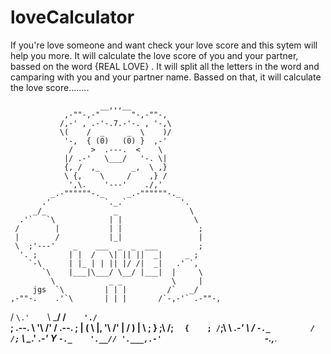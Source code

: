 # loveCalculator
If you're love someone and want check your love score and this sytem will help you more. It will calculate the love score of you and your partner, bassed on the word {REAL LOVE} . It will split all the letters in the word and camparing with you and your partner name. Bassed on that, it will calculate the love score........ 



                        __,,,__
                ,-""-,-"       "-,-""-,
               /,-' , .-'-.7.-'-. , '-,\
               \(    /  _     _  \    )/
                '-,  { (0)   (0) }  ,-'
                 /    >  .---.  <    \
                |/ .-'   \___/   '-. \|
                {, /  ,_       _,  \ ,}
                \ {,    \     /    ,} /
                 ',\.    '---'    ./,'
             _.-""""""-._     _.-""""""-._
           .'            `._.`            '.
         _/_               _                \
      .'`   `\            | |                \
     /        |           | |                 ;
     |        /           |_|                 |
     \  ;'---'    _    ___  _  _  ___         ;
      '. ;       | |  /   \| || ||  _|     _ ;
        `-\      | |_ | | || |/ /|  _|   .' `,
           `\    |___|\___/ \__/ |___|  |     \
             \            _ _           \     |
         jgs  `\         | | |         /`   _/
    ,-""-.    .'`\       | | |       /`-,-'` .-""-,
   /      `\.'    `\     \___/     /`    './`      \
  ;  .--.   \       '\           /'       /   .--.  ;
  | (    \   |,       '\       /'        |   /    ) |
   \ ;    }             ;\   /;         `   {    ; /
    `;\   \         _.-'  \ /  `-._         /   /;`
      \ \__.'   _.-'       Y       `-._    '.__//
       '.___,.-'                       `-.,___.
       
       
       


